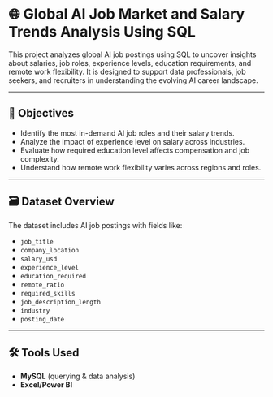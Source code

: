 # 🌐 Global AI Job Market and Salary Trends Analysis Using SQL

This project analyzes global AI job postings using SQL to uncover insights about salaries, job roles, experience levels, education requirements, and remote work flexibility. It is designed to support data professionals, job seekers, and recruiters in understanding the evolving AI career landscape.

---

## 📌 Objectives

- Identify the most in-demand AI job roles and their salary trends.
- Analyze the impact of experience level on salary across industries.
- Evaluate how required education level affects compensation and job complexity.
- Understand how remote work flexibility varies across regions and roles.

---

## 🗃️ Dataset Overview

The dataset includes AI job postings with fields like:

- `job_title`
- `company_location`
- `salary_usd`
- `experience_level`
- `education_required`
- `remote_ratio`
- `required_skills`
- `job_description_length`
- `industry`
- `posting_date`

---

## 🛠️ Tools Used

- **MySQL** (querying & data analysis)
- **Excel/Power BI**

